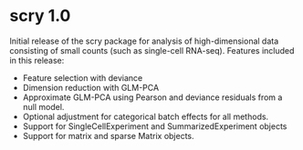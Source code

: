 # scry 1.0

Initial release of the scry package for analysis of high-dimensional data consisting of small counts (such as single-cell RNA-seq). Features included in this release:

* Feature selection with deviance
* Dimension reduction with GLM-PCA
* Approximate GLM-PCA using Pearson and deviance residuals from a null model.
* Optional adjustment for categorical batch effects for all methods.
* Support for SingleCellExperiment and SummarizedExperiment objects
* Support for matrix and sparse Matrix objects.
